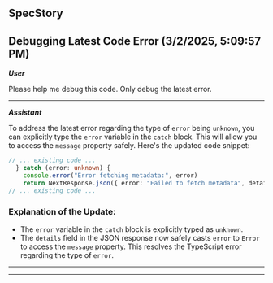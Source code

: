 ## SpecStory

## Debugging Latest Code Error (3/2/2025, 5:09:57 PM)

_**User**_

Please help me debug this code. Only debug the latest error.

---

_**Assistant**_

To address the latest error regarding the type of `error` being `unknown`, you can explicitly type the `error` variable in the `catch` block. This will allow you to access the `message` property safely. Here's the updated code snippet:

```language:app/api/fetch-metadata/route.ts
// ... existing code ...
  } catch (error: unknown) {
    console.error("Error fetching metadata:", error)
    return NextResponse.json({ error: "Failed to fetch metadata", details: (error as Error).message }, { status: 500 })
// ... existing code ...
```

### Explanation of the Update:
- The `error` variable in the `catch` block is explicitly typed as `unknown`.
- The `details` field in the JSON response now safely casts `error` to `Error` to access the `message` property. This resolves the TypeScript error regarding the type of `error`.

---



---

